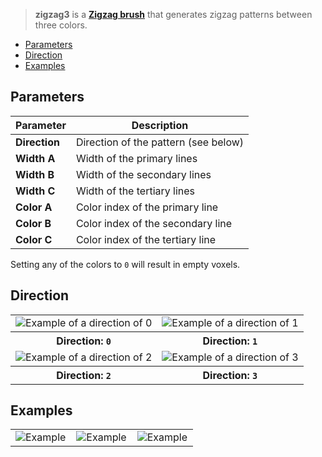 > **zigzag3** is a **[Zigzag brush](Zigzag-Brushes)** that generates zigzag patterns between three colors.

- [Parameters](#parameters)
- [Direction](#direction)
- [Examples](#examples)

## Parameters

Parameter | Description
--------- | -----------
**Direction** | Direction of the pattern (see below)
**Width A** | Width of the primary lines
**Width B** | Width of the secondary lines
**Width C** | Width of the tertiary lines
**Color A** | Color index of the primary line
**Color B** | Color index of the secondary line
**Color C** | Color index of the tertiary line

Setting any of the colors to `0` will result in empty voxels.

## Direction

<table>
    <tr>
        <td width="50%"><img src="https://s3.amazonaws.com/misc.lachlanmcdonald.com/magicavoxel-shaders/0.10.4/zigzag3_direction0.png" alt="Example of a direction of 0"></td>
        <td width="50%"><img src="https://s3.amazonaws.com/misc.lachlanmcdonald.com/magicavoxel-shaders/0.10.4/zigzag3_direction1.png" alt="Example of a direction of 1"></td>
    </tr>
    <tr>
        <th>Direction: <code>0</code></th>
        <th>Direction: <code>1</code></th>
    </tr>
    <tr>
        <td width="50%"><img src="https://s3.amazonaws.com/misc.lachlanmcdonald.com/magicavoxel-shaders/0.10.4/zigzag3_direction2.png" alt="Example of a direction of 2"></td>
        <td width="50%"><img src="https://s3.amazonaws.com/misc.lachlanmcdonald.com/magicavoxel-shaders/0.10.4/zigzag3_direction3.png" alt="Example of a direction of 3"></td>
    </tr>
    <tr>
        <th>Direction: <code>2</code></th>
        <th>Direction: <code>3</code></th>
    </tr>
</table>

## Examples

<table>
    <tr>
        <td width="33%"><img src="https://s3.amazonaws.com/misc.lachlanmcdonald.com/magicavoxel-shaders/0.10.2/zigzag3_example0.png" alt="Example"></td>
        <td width="33%"><img src="https://s3.amazonaws.com/misc.lachlanmcdonald.com/magicavoxel-shaders/0.10.2/zigzag3_example1.png" alt="Example"></td>
        <td width="33%"><img src="https://s3.amazonaws.com/misc.lachlanmcdonald.com/magicavoxel-shaders/0.10.2/zigzag3_example2.png" alt="Example"></td>
    </tr>
</table>
